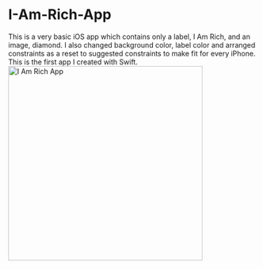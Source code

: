 # I-Am-Rich-App
This is a very basic iOS app which contains only a label, I Am Rich, and an image, diamond. I also changed background color, label color and arranged constraints as a reset to suggested constraints to make fit for every iPhone. This is the first app I created with Swift. <img width="392" alt="I Am Rich App" src="https://user-images.githubusercontent.com/92036779/183627247-7b5b6f31-ef50-4a0f-979c-b8d6c8c3096d.png">
